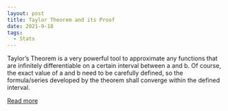```yaml
---
layout: post
title: Taylor Theorem and its Proof
date: 2021-9-18
tags:
  - Stats
---
```


Taylor’s Theorem is a very powerful tool to approximate any functions that are infinitely
differentiable on a certain interval between a and b. Of course, the exact value of a and b need
to be carefully defined, so the formula/series developed by the theorem shall converge within
the defined interval.

<a href="/pdf/TaylorTheorem.pdf" target="_blank">Read more</a>
